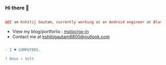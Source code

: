 ### Hi there 👋
```diff

@@I am Kshitij Gautam, currently working as an Android engineer at Blackcoffer, Dwarka, New Delhi. @@
```
- View my blog/portforlio : <a href="https://motocrox-in.blogspot.com"> motocrox-in </a>
- Contact me at <a href="mailto: kshitijgautam8800@outlook.com"> kshitijgautam8800@outlook.com </a>   
```diff

- I ♥ COMPUTERS. 

! Deus ♱ Vult
```
